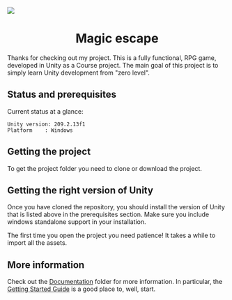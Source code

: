 ![](https://blogs.unity3d.com/wp-content/uploads/2019/03/image16-2.png)

<h1 align = "center">Magic escape</h1>

Thanks for checking out my project. This is a fully functional, RPG game, developed in Unity as a Course project. The main goal of this project is to simply learn Unity development from "zero level".

## Status and prerequisites

Current status at a glance:
```
Unity version: 209.2.13f1
Platform    : Windows
```

## Getting the project

To get the project folder you need to clone or download the project.

## Getting the right version of Unity

Once you have cloned the repository, you should install
the version of Unity that is listed above in the prerequisites section. Make
sure you include windows standalone support in your installation.

The first time you open the project you need patience! It takes a while
to import all the assets.

## More information

Check out the [Documentation](Documentation/) folder for more information. In particular, the [Getting Started Guide](Documentation/EN/GettingStarted.md) is a good place to, well, start.
